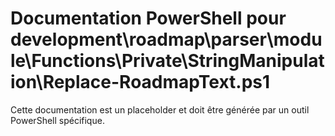 # Documentation PowerShell pour development\roadmap\parser\module\Functions\Private\StringManipulation\Replace-RoadmapText.ps1

Cette documentation est un placeholder et doit être générée par un outil PowerShell spécifique.
